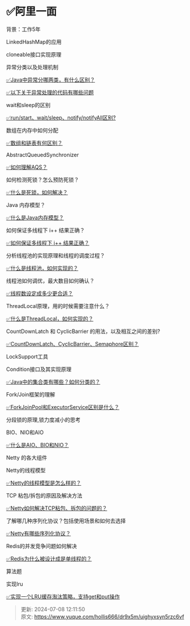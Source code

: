 # ✅阿里一面

背景：工作5年



LinkedHashMap的应用

cloneable接口实现原理

异常分类以及处理机制

[✅Java中异常分哪两类，有什么区别？](https://www.yuque.com/hollis666/dr9x5m/dx3i8a)



[✅以下关于异常处理的代码有哪些问题](https://www.yuque.com/hollis666/dr9x5m/bwxlms)

wait和sleep的区别

[✅run/start、wait/sleep、notify/notifyAll区别?](https://www.yuque.com/hollis666/dr9x5m/bw9p42)

数组在内存中如何分配

[✅数组和链表有何区别？](https://www.yuque.com/hollis666/dr9x5m/feley4pfqbz6pkr0)

AbstractQueuedSynchronizer

[✅如何理解AQS？](https://www.yuque.com/hollis666/dr9x5m/qka9yt)

如何检测死锁？怎么预防死锁？

[✅什么是死锁，如何解决？](https://www.yuque.com/hollis666/dr9x5m/mtdxsd)

Java 内存模型？

[✅什么是Java内存模型？](https://www.yuque.com/hollis666/dr9x5m/hmi3m1)

如何保证多线程下 i++ 结果正确？

[✅如何保证多线程下 i++ 结果正确？](https://www.yuque.com/hollis666/dr9x5m/wp2k1g6vlimw1gb2)

分析线程池的实现原理和线程的调度过程？

[✅什么是线程池，如何实现的？](https://www.yuque.com/hollis666/dr9x5m/fb5th6)

线程池如何调优，最大数目如何确认？

[✅线程数设定成多少更合适？](https://www.yuque.com/hollis666/dr9x5m/zanzx4giay7gixf6)

ThreadLocal原理，用的时候需要注意什么？

[✅什么是ThreadLocal，如何实现的？](https://www.yuque.com/hollis666/dr9x5m/ihoye3)

CountDownLatch 和 CyclicBarrier 的用法，以及相互之间的差别?

[✅CountDownLatch、CyclicBarrier、Semaphore区别？](https://www.yuque.com/hollis666/dr9x5m/bkx0d6)

LockSupport工具

Condition接口及其实现原理

[✅Java中的集合类有哪些？如何分类的？](https://www.yuque.com/hollis666/dr9x5m/gxi0rc)

Fork/Join框架的理解

[✅ForkJoinPool和ExecutorService区别是什么？](https://www.yuque.com/hollis666/dr9x5m/wl8s1swvh7g841be)

分段锁的原理,锁力度减小的思考

BIO、NIO和AIO

[✅什么是AIO、BIO和NIO？](https://www.yuque.com/hollis666/dr9x5m/qzdgo2)

Netty 的各大组件



Netty的线程模型

[✅Netty的线程模型是怎么样的？](https://www.yuque.com/hollis666/dr9x5m/ind4ry)

TCP 粘包/拆包的原因及解决方法

[✅Netty如何解决TCP粘包、拆包的问题的？](https://www.yuque.com/hollis666/dr9x5m/wfo7v7)

了解哪几种序列化协议？包括使用场景和如何去选择

[✅Netty有哪些序列化协议？](https://www.yuque.com/hollis666/dr9x5m/feghdunr7kut0y9k)

Redis的并发竞争问题如何解决

[✅Redis为什么被设计成是单线程的？](https://www.yuque.com/hollis666/dr9x5m/og6nf4)

算法题

实现lru

[✅实现一个LRU缓存淘汰策略，支持get和put操作](https://www.yuque.com/hollis666/dr9x5m/qk8y0w5wa0vpcyzp)



> 更新: 2024-07-08 12:11:50  
> 原文: <https://www.yuque.com/hollis666/dr9x5m/uighyxsyn5rzc6vf>